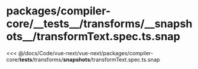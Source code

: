 # packages/compiler-core/\_\_tests\_\_/transforms/\_\_snapshots\_\_/transformText.spec.ts.snap

<<< @/docs/Code/vue-next/vue-next/packages/compiler-core/__tests__/transforms/__snapshots__/transformText.spec.ts.snap
